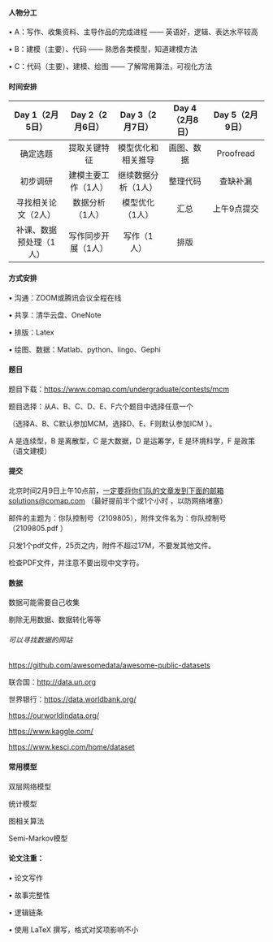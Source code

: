 #### 人物分工

• A：写作、收集资料、主导作品的完成进程 —— 英语好，逻辑、表达水平较高

• B：建模（主要）、代码 —— 熟悉各类模型，知道建模方法

• C：代码（主要）、建模、绘图 —— 了解常用算法，可视化方法



#### 时间安排

|     Day 1（2月5日）     |   Day 2（2月6日）   |   Day 3（2月7日）   | Day 4（2月8日） | Day 5（2月9日） |
| :---------------------: | :-----------------: | :-----------------: | :-------------: | :-------------: |
|        确定选题         |    提取关键特征     | 模型优化和相关推导  |   画图、数据    |    Proofread    |
|        初步调研         | 建模主要工作（1人） | 继续数据分析（1人） |    整理代码     |    查缺补漏     |
|   寻找相关论文（2人）   |   数据分析（1人）   |   模型优化（1人）   |      汇总       |   上午9点提交   |
| 补课、数据预处理（1人） | 写作同步开展（1人） |     写作（1人）     |      排版       |                 |



#### 方式安排

• 沟通：ZOOM或腾讯会议全程在线

• 共享：清华云盘、OneNote 

• 排版：Latex 

• 绘图、数据：Matlab、python、lingo、Gephi



#### 题目

题目下载：https://www.comap.com/undergraduate/contests/mcm  

题目选择：从A、B、C、D、E、F六个题目中选择任意一个

（选择A、B、C默认参加MCM，选择D、E、F则默认参加ICM ）。

A 是连续型，B 是离散型，C 是大数据，D 是运筹学，E 是环境科学，F 是政策（语⽂建模）



#### 提交

北京时间2月9日上午10点前，一定要将你们队的文章发到下面的邮箱solutions@comap.com （最好提前半个或1个小时 ，以防网络堵塞）

邮件的主题为：你队控制号（2109805），附件文件名为：你队控制号（2109805.pdf ）

只发1个pdf文件，25页之内，附件不超过17M，不要发其他文件。

检查PDF文件，并注意不要出现中文字符。



#### 数据

数据可能需要自己收集

剔除无用数据、数据转化等等

###### 可以寻找数据的网站

https://github.com/awesomedata/awesome-public-datasets

联合国：http://data.un.org

世界银行：https://data.worldbank.org/

https://ourworldindata.org/

https://www.kaggle.com/

https://www.kesci.com/home/dataset



#### 常用模型

双层网络模型

统计模型

图相关算法

Semi-Markov模型



#### 论文注重：

• 论文写作

• 故事完整性

• 逻辑链条

• 使用 LaTeX 撰写，格式对奖项影响不小



